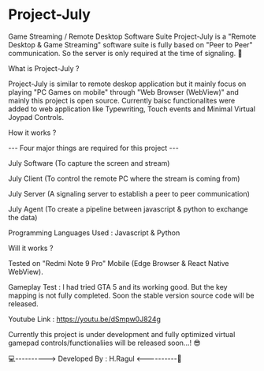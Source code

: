 # Project-July
Game Streaming / Remote Desktop Software Suite
Project-July is a "Remote Desktop & Game Streaming" software suite is fully based on "Peer to Peer" communication. So the server is only required at the time of signaling. 🤝



What is Project-July ?

Project-July is similar to remote deskop application but it mainly focus on playing "PC Games on mobile" through "Web Browser (WebView)" and mainly this project is open source. 
Currently baisc functionalites were added to web application like Typewriting, Touch events and Minimal Virtual Joypad Controls.



How it works ?

--- Four major things are required for this project ---

July Software (To capture the screen and stream)

July Client (To control the remote PC where the stream is coming from)

July Server (A signaling server to establish a peer to peer communication)

July Agent (To create a pipeline between javascript & python to exchange the data)

Programming Languages Used : Javascript & Python



Will it works ?

Tested on "Redmi Note 9 Pro" Mobile (Edge Browser & React Native WebView).

Gameplay Test : I had tried GTA 5 and its working good. But the key mapping is not fully completed. Soon the stable version source code will be released.

Youtube Link : https://youtu.be/dSmpw0J824g

Currently this project is under development and fully optimized virtual gamepad controls/functionaliies will be released soon...! 😎

💻----------> Developed By : H.Ragul <----------📲
